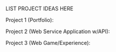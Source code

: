 LIST PROJECT IDEAS HERE

Project 1 (Portfolio):


Project 2 (Web Service Application w/API):


Project 3 (Web Game/Experience):
